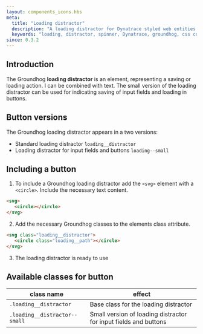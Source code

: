 ```yaml
---
layout: components_icons.hbs
meta:
  title: "Loading distractor"
  description: "A loading distractor for Dynatrace styled web entities with css and markup examples."
  keywords: "loading, distractor, spinner, Dynatrace, groundhog, css component"
since: 0.3.2
---
```



## Introduction
The Groundhog **loading distractor** is an element, representing a saving or loading action. I can be combined with text. The small version of the loading distractor can be used for indicating saving of input fields and loading in buttons.


## Button versions
The Groundhog loading distractor appears in a two versions:

* Standard loading distractor `loading__distractor`
* Loading distractor for input fields and buttons `loading--small`


## Including a button
1. To include a Groundhog loading distractor add the `<svg>` element with a `<circle>`. Include the necessary text content.
```html
<svg>
   <circle></circle>
</svg>
```

2. Add the necessary Groundhog classes to the elements class attribute.
```html
<svg class="loading__distractor">
   <circle class="loading__path"></circle>
</svg>
```

3. The loading distractor is ready to use


## Available classes for button
| class name | effect |
|------------|--------|
| `.loading__distractor` | Base class for the loading distractor |
| `.loading__distractor--small` | Small version of loading distractor for input fields and buttons |
